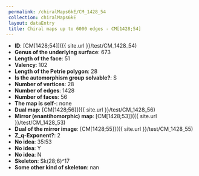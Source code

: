 ```yaml
--- 
 permalink: /chiralMaps6kE/CM_1428_54 
 collection: chiralMaps6kE
 layout: dataEntry
 title: Chiral maps up to 6000 edges - CM[1428;54]
---
```


- **ID**: [CM[1428;54]]({{ site.url }}/test/CM_1428_54)
- **Genus of the underlying surface**: 673
- **Length of the face**: 51
- **Valency**: 102
- **Length of the Petrie polygon**: 28
- **Is the automorphism group solvable?**: S
- **Number of vertices**: 28
- **Number of edges**: 1428
- **Number of faces**: 56
- **The map is self-**: none
- **Dual map**: [CM[1428;56]]({{ site.url }}/test/CM_1428_56)
- **Mirror (enantihomorphic) map**: [CM[1428;53]]({{ site.url }}/test/CM_1428_53)
- **Dual of the mirror image**: [CM[1428;55]]({{ site.url }}/test/CM_1428_55)
- **Z_q-Exponent?**: 2
- **No idea**:  35:53
- **No idea**: Y
- **No idea**: N
- **Skeleton**: Sk(28;6)^17
- **Some other kind of skeleton**: nan
